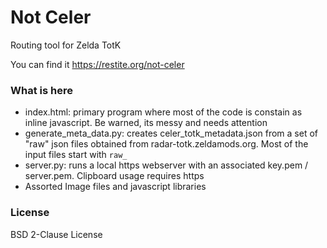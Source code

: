 # Not Celer
Routing tool for Zelda TotK

You can find it https://restite.org/not-celer

### What is here
- index.html: primary program where most of the code is constain as inline javascript.
    Be warned, its messy and needs attention
- generate_meta_data.py: creates celer_totk_metadata.json from a set of "raw" json files obtained from radar-totk.zeldamods.org.  Most of the input files start with `raw_`
- server.py: runs a local https webserver with an associated key.pem / server.pem.  Clipboard usage requires https
- Assorted Image files and javascript libraries

### License
BSD 2-Clause License



